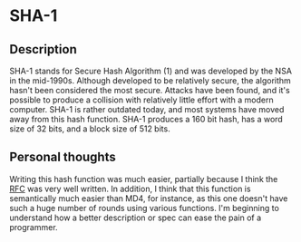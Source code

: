 # SHA-1

## Description
SHA-1 stands for Secure Hash Algorithm (1) and was developed by the NSA in the mid-1990s. Although developed to be relatively secure, the algorithm hasn't been considered the most secure. Attacks have been found, and it's possible to produce a collision with relatively little effort with a modern computer. SHA-1 is rather outdated today, and most systems have moved away from this hash function. SHA-1 produces a 160 bit hash, has a word size of 32 bits, and a block size of 512 bits.

## Personal thoughts
Writing this hash function was much easier, partially because I think the [RFC](https://tools.ietf.org/html/rfc3174) was very well written. In addition, I think that this function is semantically much easier than MD4, for instance, as this one doesn't have such a huge number of rounds using various functions. I'm beginning to understand how a better description or spec can ease the pain of a programmer.

